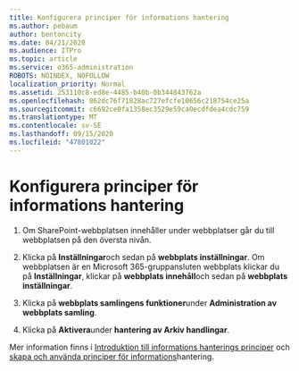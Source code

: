 ```yaml
---
title: Konfigurera principer för informations hantering
ms.author: pebaum
author: bentoncity
ms.date: 04/21/2020
ms.audience: ITPro
ms.topic: article
ms.service: o365-administration
ROBOTS: NOINDEX, NOFOLLOW
localization_priority: Normal
ms.assetid: 253110c8-ed8e-4485-b40b-0b344843762a
ms.openlocfilehash: 862dc76f71828ac727efcfe10656c218754ce25a
ms.sourcegitcommit: c6692ce0fa1358ec3529e59ca0ecdfdea4cdc759
ms.translationtype: MT
ms.contentlocale: sv-SE
ms.lasthandoff: 09/15/2020
ms.locfileid: "47801022"
---
```

# <a name="set-up-information-management-policies"></a>Konfigurera principer för informations hantering

1. Om SharePoint-webbplatsen innehåller under webbplatser går du till webbplatsen på den översta nivån.
    
2. Klicka på **Inställningar**och sedan på **webbplats inställningar**. Om webbplatsen är en Microsoft 365-gruppansluten webbplats klickar du på **Inställningar**, klickar på **webbplats innehåll**och sedan på **webbplats inställningar**.
    
3. Klicka på **webbplats samlingens funktioner**under **Administration av webbplats samling**.
    
4. Klicka på **Aktivera**under **hantering av Arkiv handlingar**.
    
Mer information finns i [Introduktion till informations hanterings principer](https://go.microsoft.com/fwlink/?linkid=404239) och [skapa och använda principer för informations](https://go.microsoft.com/fwlink/?linkid=2003916)hantering.
  


